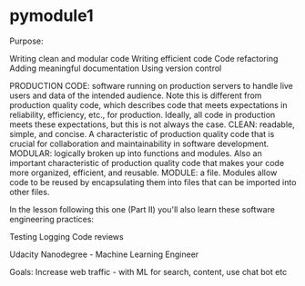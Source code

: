 # pymodule1

Purpose:

Writing clean and modular code
Writing efficient code
Code refactoring
Adding meaningful documentation
Using version control

PRODUCTION CODE: software running on production servers to handle live users and data of the intended audience. Note this is different from production quality code, which describes code that meets expectations in reliability, efficiency, etc., for production. Ideally, all code in production meets these expectations, but this is not always the case.
CLEAN: readable, simple, and concise. A characteristic of production quality code that is crucial for collaboration and maintainability in software development.
MODULAR: logically broken up into functions and modules. Also an important characteristic of production quality code that makes your code more organized, efficient, and reusable.
MODULE: a file. Modules allow code to be reused by encapsulating them into files that can be imported into other files.

In the lesson following this one (Part II) you'll also learn these software engineering practices:

Testing
Logging
Code reviews


Udacity Nanodegree - Machine Learning Engineer 

Goals: Increase web traffic - with ML for search, content, use chat bot etc 
